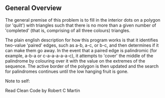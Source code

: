 ## General Overview

The general premise of this problem is to fill in the interior dots on a polygon (or 'quilt') with triangles such that there is no more than a given number of 'completed' (that is, comprising of all three colours) triangles.

The plain english description for how this program works is that it identifies two-value 'paired' edges, such as a-b, a-c, or b-c, and then determines if it can make them go away. In the event that a paired edge is palindromic (for example, a-b-a or c-a-a-a-a-a-c), it attempts to 'cover' the middle of the palindrome by colouring over it with the value on the extremes of the sequence. The active border of the polygon is then updated and the search for palindromes continues until the low hanging fruit is gone.

Note to self:

Read Clean Code by Robert C Martin

